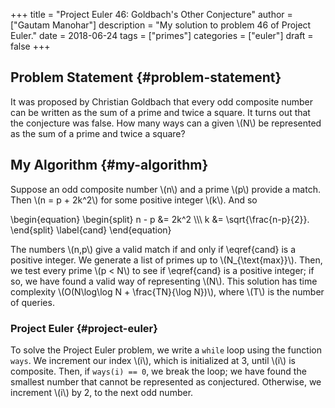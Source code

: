 +++
title = "Project Euler 46: Goldbach's Other Conjecture"
author = ["Gautam Manohar"]
description = "My solution to problem 46 of Project Euler."
date = 2018-06-24
tags = ["primes"]
categories = ["euler"]
draft = false
+++

## Problem Statement {#problem-statement}

It was proposed by Christian Goldbach that every odd composite number can be
written as the sum of a prime and twice a square. It turns out that the
conjecture was false. How many ways can a given \\(N\\) be represented as the sum of
a prime and twice a square?


## My Algorithm {#my-algorithm}

Suppose an odd composite number \\(n\\) and a prime \\(p\\) provide a match. Then \\(n =
p + 2k^2\\) for some positive integer \\(k\\). And so

\begin{equation}
\begin{split}
n - p &= 2k^2 \\\\\\
k &= \sqrt{\frac{n-p}{2}}.
\end{split}
\label{cand}
\end{equation}

The numbers \\(n,p\\) give a valid match if and only if \eqref{cand} is a positive
integer. We generate a list of primes up to \\(N\_{\text{max}}\\). Then, we test
every prime \\(p < N\\) to see if \eqref{cand} is a positive integer; if so, we have
found a valid way of representing \\(N\\). This solution has time complexity
\\(O(N\log\log N + \frac{TN}{\log N})\\), where \\(T\\) is the number of queries.


### Project Euler {#project-euler}

To solve the Project Euler problem, we write a `while` loop using the function
`ways`. We increment our index \\(i\\), which is initialized at 3, until \\(i\\) is
composite. Then, if `ways(i) == 0`, we break the loop; we have found the smallest
number that cannot be represented as conjectured. Otherwise, we increment \\(i\\) by
2, to the next odd number.